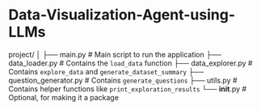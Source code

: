 # Data-Visualization-Agent-using-LLMs

project/
│
├── main.py                     # Main script to run the application
├── data_loader.py              # Contains the `load_data` function
├── data_explorer.py            # Contains `explore_data` and `generate_dataset_summary`
├── question_generator.py       # Contains `generate_questions`
├── utils.py                    # Contains helper functions like `print_exploration_results`
└── __init__.py                 # Optional, for making it a package

